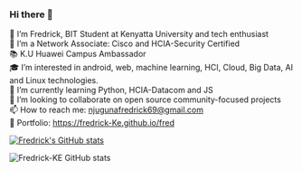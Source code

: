 ### Hi there 👋
💬 I’m Fredrick, BIT Student at Kenyatta University and tech enthusiast<br> 
🔭 I’m a Network Associate: Cisco and HCIA-Security Certified<br>
📚 K.U Huawei  Campus Ambassador<br>
🎓 I’m interested in android, web, machine learning, HCI, Cloud, Big Data, AI and Linux technologies.<br>
🌱 I’m currently learning Python, HCIA-Datacom and JS<br>
🦒 I’m looking to collaborate on open source community-focused projects<br>
📫 How to reach me: njugunafredrick69@gmail.com<br>
👀 Portfolio: https://fredrick-Ke.github.io/fred


[![Fredrick's GitHub stats](https://github-readme-stats.vercel.app/api?username=Fredrick-KE)](https://github.com/Fredrick-KE/github-readme-stats)

![Fredrick-KE GitHub stats](https://github-readme-stats.vercel.app/api?username=Fredrick-KE&hide=contribs)
